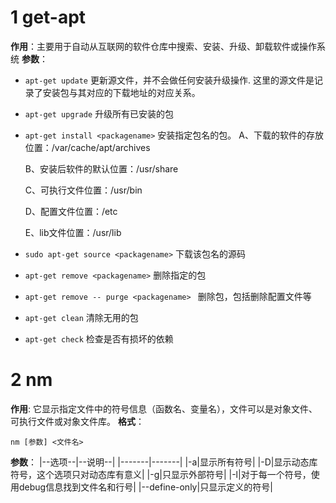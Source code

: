 # 1 get-apt
  **作用**：主要用于自动从互联网的软件仓库中搜索、安装、升级、卸载软件或操作系统
  **参数**：
  - ```apt-get update``` 更新源文件，并不会做任何安装升级操作. 这里的源文件是记录了安装包与其对应的下载地址的对应关系。
  - ```apt-get upgrade``` 升级所有已安装的包
  - ```apt-get install <packagename>``` 安装指定包名的包。
    A、下载的软件的存放位置：/var/cache/apt/archives

    B、安装后软件的默认位置：/usr/share

    C、可执行文件位置：/usr/bin

    D、配置文件位置：/etc

    E、lib文件位置：/usr/lib
  - ```sudo apt-get source <packagename>``` 下载该包名的源码
  - ```apt-get remove <packagename>``` 删除指定的包
  - ```apt-get remove -- purge <packagename> ``` 删除包，包括删除配置文件等
  - ```apt-get clean``` 清除无用的包
  - ```apt-get check``` 检查是否有损坏的依赖

# 2 nm
**作用**:
它显示指定文件中的符号信息（函数名、变量名），文件可以是对象文件、可执行文件或对象文件库。
**格式**：
```shell
nm [参数] <文件名>
```
**参数**：
|--选项--|--说明--|
|-------|-------|
|-a|显示所有符号|
|-D|显示动态库符号，这个选项只对动态库有意义|
|-g|只显示外部符号|
|-l|对于每一个符号，使用debug信息找到文件名和行号|
|--define-only|只显示定义的符号|

